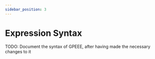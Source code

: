 ```yaml
---
sidebar_position: 3
---
```


# Expression Syntax

TODO: Document the syntax of GPEEE, after having made the necessary changes to it